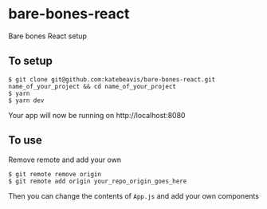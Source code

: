 # bare-bones-react

Bare bones React setup

## To setup

```
$ git clone git@github.com:katebeavis/bare-bones-react.git name_of_your_project && cd name_of_your_project
$ yarn
$ yarn dev
```

Your app will now be running on http://localhost:8080

## To use

Remove remote and add your own

```
$ git remote remove origin
$ git remote add origin your_repo_origin_goes_here
```

Then you can change the contents of `App.js` and add your own components

